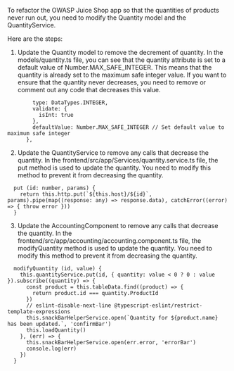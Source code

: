 To refactor the OWASP Juice Shop app so that the quantities of products never run out, you need to modify the Quantity model and the QuantityService.

Here are the steps:

1. Update the Quantity model to remove the decrement of quantity. In the models/quantity.ts file, you can see that the quantity attribute is set to a default value of Number.MAX_SAFE_INTEGER. This means that the quantity is already set to the maximum safe integer value. If you want to ensure that the quantity never decreases, you need to remove or comment out any code that decreases this value.
```node
        type: DataTypes.INTEGER,
        validate: {
          isInt: true
        },
        defaultValue: Number.MAX_SAFE_INTEGER // Set default value to maximum safe integer
      },
```
2. Update the QuantityService to remove any calls that decrease the quantity. In the frontend/src/app/Services/quantity.service.ts file, the put method is used to update the quantity. You need to modify this method to prevent it from decreasing the quantity.

```node
  put (id: number, params) {
    return this.http.put(`${this.host}/${id}`, params).pipe(map((response: any) => response.data), catchError((error) => { throw error }))
  }
```

3. Update the AccountingComponent to remove any calls that decrease the quantity. In the frontend/src/app/accounting/accounting.component.ts file, the modifyQuantity method is used to update the quantity. You need to modify this method to prevent it from decreasing the quantity.

```node 
  modifyQuantity (id, value) {
    this.quantityService.put(id, { quantity: value < 0 ? 0 : value }).subscribe((quantity) => {
      const product = this.tableData.find((product) => {
        return product.id === quantity.ProductId
      })
      // eslint-disable-next-line @typescript-eslint/restrict-template-expressions
      this.snackBarHelperService.open(`Quantity for ${product.name} has been updated.`, 'confirmBar')
      this.loadQuantity()
    }, (err) => {
      this.snackBarHelperService.open(err.error, 'errorBar')
      console.log(err)
    })
  }
```

